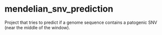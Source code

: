 # mendelian_snv_prediction
Project that tries to predict if a genome sequence contains a patogenic SNV (near the middle of the window).

